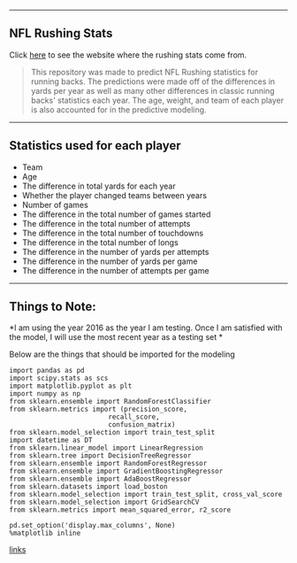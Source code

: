 ----
## NFL Rushing Stats
Click [here](https://www.pro-football-reference.com) to see the website where the rushing stats come from.

> This repository was made to predict NFL Rushing statistics for running backs. The predictions were made off of the differences in yards per year as well as many other differences in classic running backs' statistics each year. The age, weight, and team of each player is also accounted for in the predictive modeling. 

----
## Statistics used for each player
* Team
* Age
* The difference in total yards for each year
* Whether the player changed teams between years
* Number of games
* The difference in the total number of games started
* The difference in the total number of attempts 
* The difference in the total number of touchdowns
* The difference in the total number of longs 
* The difference in the number of yards per attempts
* The difference in the number of yards per game 
* The difference in the number of attempts per game

----
## Things to Note:

*I am using the year 2016 as the year I am testing. Once I am satisfied with the model, I will use the most recent year as a testing set *

Below are the things that should be imported for the modeling

    import pandas as pd
	import scipy.stats as scs
	import matplotlib.pyplot as plt
	import numpy as np
	from sklearn.ensemble import RandomForestClassifier
	from sklearn.metrics import (precision_score,
                             recall_score,
                             confusion_matrix)
	from sklearn.model_selection import train_test_split
	import datetime as DT
	from sklearn.linear_model import LinearRegression
	from sklearn.tree import DecisionTreeRegressor
	from sklearn.ensemble import RandomForestRegressor
	from sklearn.ensemble import GradientBoostingRegressor
	from sklearn.ensemble import AdaBoostRegressor
	from sklearn.datasets import load_boston
	from sklearn.model_selection import train_test_split, cross_val_score
	from sklearn.model_selection import GridSearchCV
	from sklearn.metrics import mean_squared_error, r2_score

	pd.set_option('display.max_columns', None)
	%matplotlib inline

[links](http://wikipedia.org)
